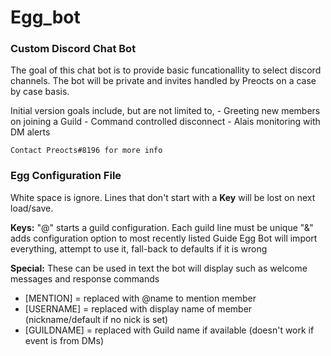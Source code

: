 # Egg_bot
### Custom Discord Chat Bot

The goal of this chat bot is to provide basic funcationallity to
select discord channels.  The bot will be private and invites handled
by Preocts on a case by case basis.

Initial version goals include, but are not limited to,
    - Greeting new members on joining a Guild
    - Command controlled disconnect
    - Alais monitoring with DM alerts
    
    Contact Preocts#8196 for more info

### Egg Configuration File
White space is ignore.
Lines that don't start with a **Key** will be lost on next load/save.

**Keys:**
"@" starts a guild configuration.
  Each guild line must be unique
"&" adds configuration option to most recently listed Guide
  Egg Bot will import everything, attempt to use it, fall-back to defaults if it is wrong

**Special:**
  These can be used in text the bot will display such as welcome messages and response commands
- [MENTION] = replaced with @name to mention member
- [USERNAME] = replaced with display name of member (nickname/default if no nick is set)
- [GUILDNAME] = replaced with Guild name if available (doesn't work if event is from DMs)
